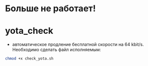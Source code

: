 # Больше не работает!
# yota_check
* автоматическое продление бесплатной скорости на 64 kbit/s.
Необходимо сделать файл исполняемым:
```sh
chmod +x check_yota.sh
```
